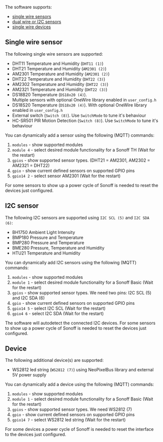 The software supports:
- [single wire sensors](#single-wire-sensor)
- [dual wire or I2C sensors](#i2c-sensor)
- [single wire devices](#devices)

## Single wire sensor
The following single wire sensors are supported:
- DHT11 Temperature and Humidity (``DHT11 (1)``)
- DHT21 Temperature and Humidity (``AM2301 (2)``)
- AM2301 Temperature and Humidity (``AM2301 (2)``)
- DHT22 Temperature and Humidity (``DHT22 (3)``)
- AM2302 Temperature and Humidity (``DHT22 (3)``)
- AM2321 Temperature and Humidity (``DHT22 (3)``)
- DS18B20 Temperature (``DS18x20 (4)``). <br/>Multiple sensors with optional OneWire library enabled in ``user_config.h``
- DS18S20 Temperature (``DS18x20 (4)``). With optional OneWire library enabled in ``user_config.h``
- External switch (``Switch (8)``). Use ``SwitchMode`` to tune it's behaviour
- HC-SR501 PIR Motion Detection (``Switch (8)``). Use ``SwitchMode`` to tune it's behaviour

You can dynamically add a sensor using the following (MQTT) commands:

1. ``modules`` - show supported modules
2. ``module 4`` - select desired module functionality for a Sonoff TH (Wait for the restart)
3. ``gpios`` - show supported sensor types. (DHT21 = AM2301, AM2302 = AM2321 = DHT22)
4. ``gpio`` - show current defined sensors on supported GPIO pins
5. ``gpio14 2`` - select sensor AM2301 (Wait for the restart)

For some sensors to show up a power cycle of Sonoff is needed to reset the devices just configured.

## I2C sensor
The following I2C sensors are supported using ``I2C SCL (5)`` and ``I2C SDA (6)``:
- BH1750 Ambient Light Intensity
- BMP180 Pressure and Temperature
- BMP280 Pressure and Temperature
- BME280 Pressure, Temperature and Humidity
- HTU21  Temperature and Humidity

You can dynamically add I2C sensors using the following (MQTT) commands:

1. ``modules`` - show supported modules
2. ``module 1`` - select desired module functionality for a Sonoff Basic (Wait for the restart)
3. ``gpios`` - show supported sensor types. We need two pins: I2C SCL (5) and I2C SDA (6)
4. ``gpio`` - show current defined sensors on supported GPIO pins
5. ``gpio14 5`` - select I2C SCL (Wait for the restart)
6. ``gpio4 6`` - select I2C SDA (Wait for the restart)

The software will autodetect the connected I2C devices. For some sensors to show up a power cycle of Sonoff is needed to reset the devices just configured.

## Device
The following additional device(s) are supported:
- WS2812 led string (``WS2812 (7)``) using NeoPixelBus library and external 5V power supply

You can dynamically add a device using the following (MQTT) commands:

1. ``modules`` - show supported modules
2. ``module 1`` - select desired module functionality for a Sonoff Basic (Wait for the restart)
3. ``gpios`` - show supported sensor types. We need WS2812 (7)
4. ``gpio`` - show current defined sensors on supported GPIO pins
5. ``gpio14 7`` - select WS2812 led string (Wait for the restart)

For some devices a power cycle of Sonoff is needed to reset the interface to the devices just configured.
